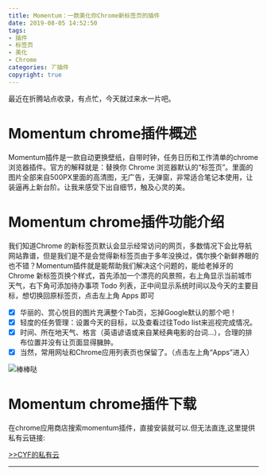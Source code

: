 ```yaml
---
title: Momentum：一款美化你Chrome新标签页的插件
date: 2019-08-05 14:52:50
tags:
- 插件
- 标签页
- 美化
- Chrome
categories: 丆插件
copyright: true
---
```

最近在折腾站点收录，有点忙，今天就过来水一片吧。
# Momentum chrome插件概述
Momentum插件是一款自动更换壁纸，自带时钟，任务日历和工作清单的chrome浏览器插件。官方的解释就是：替换你 Chrome 浏览器默认的“标签页”。里面的图片全部来自500PX里面的高清图，无广告，无弹窗，非常适合笔记本使用，让装逼再上新台阶。让我来感受下出自细节，触及心灵的美。

# Momentum chrome插件功能介绍
我们知道Chrome 的新标签页默认会显示经常访问的网页，多数情况下会比导航网站靠谱，但是我们是不是会觉得新标签页由于多年没换过，偶尔换个新鲜养眼的也不错？Momentum插件就是能帮助我们解决这个问题的，能给老掉牙的 Chrome 新标签页换个样式，首先添加一个漂亮的风景照，右上角显示当前城市天气，右下角可添加待办事项 Todo 列表，正中间显示系统时间以及今天的主要目标，想切换回原标签页，点击左上角 Apps 即可

- [x] 华丽的、赏心悦目的图片充满整个Tab页，忘掉Google默认的那个吧！
- [x] 轻度的任务管理：设置今天的目标，以及查看过往Todo list来巡视完成情况。
- [x] 时间、所在地天气、格言（英语谚语或来自某经典电影的台词…），合理的排布位置并没有让页面显得臃肿。
- [x] 当然，常用网址和Chrome应用列表页也保留了。（点击左上角“Apps”进入）

![棒棒哒](https://img.cyfan.top/pic/M.jpg "↑每天都能换壁纸呢!!")

# Momentum chrome插件下载
在chrome应用商店搜索momentum插件，直接安装就可以.但无法直连,这里提供私有云链接:

<a class="btn" href="https://pan.cyfan.top/%E6%8F%92%E4%BB%B6/crx/Momentum.7z">
              >>CYF的私有云 
            </a>
			
- - -


			